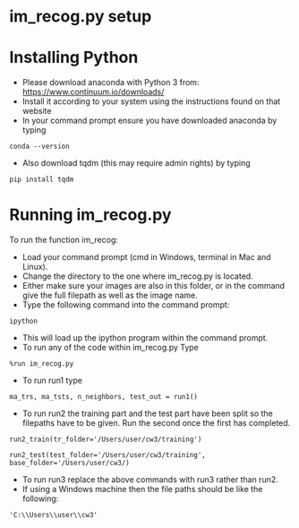 # im_recog.py setup


Installing Python
=========
* Please download anaconda with Python 3 from: https://www.continuum.io/downloads/
* Install it according to your system using the instructions found on that website
* In your command prompt ensure you have downloaded anaconda by typing
```
conda --version

```
* Also download tqdm (this may require admin rights) by typing
```
pip install tqdm

```

Running im_recog.py
===========

To run the function im_recog:
* Load your command prompt (cmd in Windows, terminal in Mac and Linux).
* Change the directory to the one where im_recog.py is located.
* Either make sure your images are also in this folder, or in the command
  give the full filepath as well as the image name.
* Type the following command into the command prompt:
```
ipython
```
* This will load up the ipython program within the command prompt.
* To run any of the code within im_recog.py Type
```
%run im_recog.py
```
  * To run run1 type
 ```
 ma_trs, ma_tsts, n_neighbors, test_out = run1()
 ```
  * To run run2 the training part and the test part have been split so the
    filepaths have to be given. Run the second once the first has completed.
```
run2_train(tr_folder='/Users/user/cw3/training')
```
```
run2_test(test_folder='/Users/user/cw3/training', base_folder='/Users/user/cw3/)
```

  * To run run3 replace the above commands with run3 rather than run2.
  * If using a Windows machine then the file paths should be like the following:

```
'C:\\Users\\user\\cw3'
```
